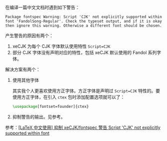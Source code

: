 在编译一篇中文文档时遇到如下警告：

```
Package fontspec Warning: Script 'CJK' not explicitly supported within font 'FandolSong-Regular'. Check the typeset output, and if it is okay then ignore this warning. Otherwise a different font should be chosen.
```

产生警告的原因有两个：

1. xeCJK 为每个 CJK 字体默认使用特性 `Script=CJK`
2. 部分 CJK 字体没有声明对应的特性，包括 xeCJK 默认使用的 Fandol 系列字体。

解决方案有两个：

1. 使用其他字体

   其实我个人更喜欢使用方正字体。方正字体是声明过 `Script=CJK` 特性的。要使用方正字体，在引入 `ctex` 包时添加配置选项就可以了：

   ```latex
   \usepackage[fontset=founder]{ctex}
   ```

2. 抑制警告的输出。见参考。

参考：[[LaTeX 中文使用] 抑制 xeCJK/fontspec 警告 Script 'CJK' not explicitly supported within font](https://zhuanlan.zhihu.com/p/145429470)
